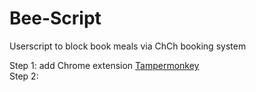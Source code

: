 # Bee-Script
Userscript to block book meals via ChCh booking system

Step 1: add Chrome extension [Tampermonkey](https://chrome.google.com/webstore/detail/tampermonkey/dhdgffkkebhmkfjojejmpbldmpobfkfo?hl=en)  
Step 2:
